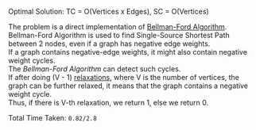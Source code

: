 Optimal Solution: TC = O(Vertices x Edges), SC = O(Vertices)

The problem is a direct implementation of [Bellman-Ford Algorithm](https://en.wikipedia.org/wiki/Bellman%E2%80%93Ford_algorithm). <br>
Bellman-Ford Algorithm is used to find Single-Source Shortest Path between 2 nodes, even if a graph has negative edge weights. <br>
If a graph contains negative-edge weights, it might also contain negative weight cycles. <br>
The *Bellman-Ford Algorithm* can detect such cycles. <br>
If after doing (V - 1) [relaxations](https://en.wikipedia.org/wiki/Relaxation_(approximation)), where V is the number of vertices, the graph can be further relaxed, it means that the graph contains a negative weight cycle. <br>
Thus, if there is V-th relaxation, we return 1, else we return 0. <br>

Total Time Taken: `0.82/2.8` 